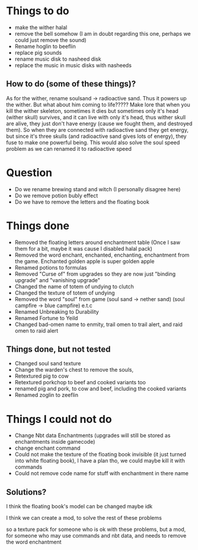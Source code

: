 # Things to do 

- make the wither halal 
- remove the bell somehow (I am in doubt regarding this one, perhaps we could just remove the sound)
- Rename hoglin to beeflin
- replace pig sounds
- rename music disk to nasheed disk
- replace the music in music disks with nasheeds

## How to do (some of these things)?

As for the wither, rename soulsand -> radioactive sand. Thus it powers up the wither. But what about him coming to life????? Make lore that when you kill the wither skeleton, sometimes it dies but sometimes only it's head (wither skull) survives, and it can live with only it's head, thus wither skull are alive, they just don't have energy (cause we fought them, and destroyed them). So when they are connected with radioactive sand they get energy, but since it's three skulls (and radioactive sand gives lots of energy), they fuse to make one powerful being. This would also solve the soul speed problem as we can renamed it to radioactive speed

# Question

- Do we rename brewing stand and witch (I personally disagree here)
- Do we remove potion bubly effect
- Do we have to remove the letters and the floating book

# Things done

- Removed the floating letters around enchantment table (Once I saw them for a bit, maybe it was cause I disabled halal pack) 
- Removed the word enchant, enchanted, enchanting, enchantment from the game. Enchanted golden apple is super golden apple
- Renamed potions to formulas
- Removed "Curse of" from upgrades so they are now just "binding upgrade" and "vanishing upgrade"
- Changed the name of totem of undying to clutch 
- Changed the texture of totem of undying
- Removed the word "soul" from game (soul sand -> nether sand) (soul campfire -> blue campfire) e.t.c
- Renamed Unbreaking to Durability
- Renamed Fortune to Yeild
- Changed bad-omen name to enmity, trail omen to trail alert, and raid omen to raid alert

## Things done, but not tested

- Changed soul sand texture
- Change the warden's chest to remove the souls,
- Retextured pig to cow
- Retextured porkchop to beef and cooked variants too
- renamed pig and pork, to cow and beef, including the cooked variants
- Renamed zoglin to zeeflin

# Things I could not do

- Change Nbt data Enchantments (upgrades will still be stored as enchantments inside gamecode)
- change enchant command 
- Could not make the texture of the floating book invisible (it just turned into white floating book), I have a plan tho, we could maybe kill it with commands
- Could not remove code name for stuff with enchantment in there name

## Solutions?
I think the floating book's model can be changed maybe idk

I think we can create a mod, to solve the rest of these problems

so a texture pack for someone who is ok with these problems, but a mod, for someone who may use commands and nbt data, and needs to remove the word enchantment
